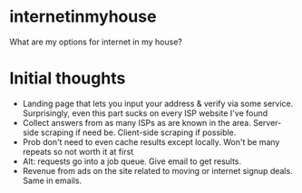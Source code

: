 # internetinmyhouse
What are my options for internet in my house? 

# Initial thoughts
* Landing page that lets you input your address & verify via some service. Surprisingly, even this part sucks on every ISP website I've found
* Collect answers from as many ISPs as are known in the area. Server-side scraping if need be. Client-side scraping if possible.
* Prob don't need to even cache results except locally. Won't be many repeats so not worth it at first
* Alt: requests go into a job queue. Give email to get results.
* Revenue from ads on the site related to moving or internet signup deals. Same in emails.
